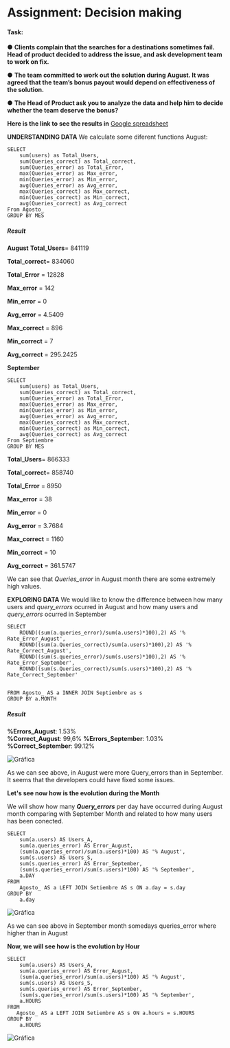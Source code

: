 # **Assignment: Decision making**
#### **Task:**
 ● **Clients complain that the searches for a destinations sometimes fail. Head of product decided to address the issue, and ask development team to work on fix.** 
 
● **The team committed to work out the solution during August. It was agreed that the team’s bonus payout would depend on effectiveness of the solution.**  

● **The Head of Product ask you to analyze the data and help him to decide whether the team deserve the bonus?**

**Here is the link to see the results in** [Google spreadsheet] 

[Google spreadsheet]:(https://docs.google.com/spreadsheets/d/194XMaTDwEYE6okEWqFwytMPnsHCGDEFv1gxR9r7wTAg/edit?usp=sharing)

**UNDERSTANDING DATA**
We calculate some diferent functions
August:
```
SELECT
    sum(users) as Total_Users,
    sum(Queries_correct) as Total_correct,
    sum(Queries_error) as Total_Error,
    max(Queries_error) as Max_error,
    min(Queries_error) as Min_error,
    avg(Queries_error) as Avg_error,
    max(Queries_correct) as Max_correct,
    min(Queries_correct) as Min_correct,
    avg(Queries_correct) as Avg_correct
From Agosto_
GROUP BY MES
```
##### **Result**
**August**
**Total_Users**= 841119

**Total_correct**= 834060

**Total_Error** = 12828

**Max_error** = 142

**Min_error** = 0

**Avg_error** = 4.5409

**Max_correct** = 896

**Min_correct** = 7 

**Avg_correct** = 295.2425


**September**

```
SELECT
    sum(users) as Total_Users,
    sum(Queries_correct) as Total_correct,
    sum(Queries_error) as Total_Error,
    max(Queries_error) as Max_error,
    min(Queries_error) as Min_error,
    avg(Queries_error) as Avg_error,
    max(Queries_correct) as Max_correct,
    min(Queries_correct) as Min_correct,
    avg(Queries_correct) as Avg_correct
From Septiembre
GROUP BY MES
```
**Total_Users**= 866333

**Total_correct**= 858740

**Total_Error** = 8950

**Max_error** = 38

**Min_error** = 0

**Avg_error** = 3.7684

**Max_correct** = 1160

**Min_correct** = 10 

**Avg_correct** = 361.5747

We can see that *Queries_error* in August month there are some extremely high values. 

**EXPLORING DATA**
We would like to know the difference between how many users and *query_errors* ocurred in August and how many users and *query_errors* ocurred in September
```
SELECT		
    ROUND((sum(a.queries_error)/sum(a.users)*100),2) AS '% Rate_Error_August',
    ROUND((sum(a.Queries_correct)/sum(a.users)*100),2) AS '% Rate_Correct_August',
    ROUND((sum(s.queries_error)/sum(s.users)*100),2) AS '% Rate_Error_September',
    ROUND((sum(s.Queries_correct)/sum(s.users)*100),2) AS '% Rate_Correct_September'

    
FROM Agosto_ AS a INNER JOIN Septiembre as s 
GROUP BY a.MONTH
````
##### **Result**
**%Errors_August**: 1.53%     
**%Correct_August**: 99,6%
**%Errors_September**: 1.03%     
**%Correct_September**: 99.12%

![Gráfica](https://github.com/Lidiamasso/DAM19/blob/master/%25Queries_Error%20by%20Month.PNG?raw=true)

As we can see above, in August were more Query_errors than in September. It seems that the developers could have fixed some issues.

**Let's see now how is the evolution during the Month**


 We will show how many ***Query_errors*** per day have occurred during August month comparing with September Month and related to how many users has been conected.

```
SELECT
    sum(a.users) AS Users_A,
    sum(a.queries_error) AS Error_August,
    (sum(a.queries_error)/sum(a.users)*100) AS '% August',
    sum(s.users) AS Users_S,
    sum(s.queries_error) AS Error_September,
    (sum(s.queries_error)/sum(s.users)*100) AS '% September',
    a.DAY
FROM 
    Agosto_ AS a LEFT JOIN Setiembre AS s ON a.day = s.day
GROUP BY 
    a.day
```
![Gráfica](https://github.com/Lidiamasso/DAM19/blob/master/%25Queries_Error%20by%20Day.JPG?raw=true)

As we can see above in September month somedays queries_error where higher than in August

**Now, we will see how is the evolution by Hour**
```
SELECT
    sum(a.users) AS Users_A,
    sum(a.queries_error) AS Error_August,
    (sum(a.queries_error)/sum(a.users)*100) AS '% August',
    sum(s.users) AS Users_S,
    sum(s.queries_error) AS Error_September,
    (sum(s.queries_error)/sum(s.users)*100) AS '% September',
    a.HOURS
FROM 
   Agosto_ AS a LEFT JOIN Setiembre AS s ON a.hours = s.HOURS
GROUP BY 
    a.HOURS
```
![Gráfica](https://github.com/Lidiamasso/DAM19/blob/master/%25%20Queries_Error%20by%20Hours.PNG?raw=true)

















 

